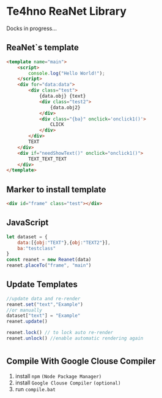 # Te4hno ReaNet Library
Docks in progress...
## ReaNet`s template
```html
<template name="main">
    <script>
        console.log("Hello World!");
    </script>
    <div for="data:data">
        <div class="test">
            {data.obj} {text}
            <div class="test2">
                {data.obj2}
            </div>
            <div class="{ba}" onclick='onclick1()'>
                CLICK
            </div>
        </div>
        TEXT
    </div>
    <div if="needShowText()" onclick="onclick1()">
        TEXT_TEXT_TEXT
    </div>
</template>
```
## Marker to install template
```html
<div id="frame" class="test"></div>
```

## JavaScript
```js
let dataset = {
    data:[{obj:"TEXT"},{obj:"TEXT2"}],
    ba:"testclass"
}
const reanet = new Reanet(data)
reanet.placeTo("frame", "main")
```
## Update Templates
```js 
//update data and re-render
reanet.set("text","Example")
//or manually
dataset["text"] = "Example"
reanet.update()

reanet.lock() // to lock auto re-render
reanet.unlock() //enable automatic rendering again
```
#
## Compile With Google Clouse Compiler
1) install `npm` `(Node Package Manager)`
2) install `Google Clouse Compiler` `(optional)`
3) run `compile.bat`
#